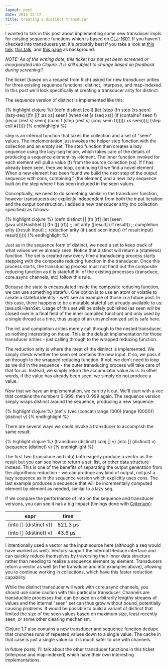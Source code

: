 ```yaml
---
layout: post
date: 2014-12-17
title: Creating a distinct transducer
---
```


I wanted to talk in this post about implementing some new transducer impls for existing sequence functions which is based on [CLJ-1601](http://dev.clojure.org/jira/browse/CLJ-1601). If you haven't checked into transducers yet, it's probably best if you take a look at [this talk](https://www.youtube.com/watch?v=6mTbuzafcII), [this talk](https://www.youtube.com/watch?v=4KqUvG8HPYo), and [this page](http://clojure.org/transducers) as background.

*NOTE: As of the writing date, this ticket has not yet been screened or incorporated into Clojure. It is still subject to change based on feedback during screening!!*

The ticket (based on a request from Rich) asked for new transducer arities for three existing sequence functions: distinct, interpose, and map-indexed. In this post we'll look specifically at creating a transducer arity for distinct.

The sequence version of distinct is implemented like this:

{% highlight clojure %}
(defn distinct [coll]
   (let [step (fn step [xs seen]
                  (lazy-seq
                   ((fn [[f :as xs] seen]
                     (when-let [s (seq xs)]
                       (if (contains? seen f) 
                         (recur (rest s) seen)
                         (cons f (step (rest s) (conj seen f))))))
                    xs seen)))]
     (step coll #{})))
{% endhighlight %}

step is an internal function that takes the collection and a set of "seen" values. 
The implementation just invokes the helper step function with the collection and an empty set. 
The step function then creates a lazy sequence using the lazy-seq helper, which takes care of the details of producing a sequence element-by-element. 
The inner function invoked for each element will pull a value (f) from the source collection (xs). If f has already been seen, then we loop, continuing till we find a novel element. When a new element has been found we build the next step of the output sequence with cons, combining f (the element) and a new lazy sequence built on the step where f has been included in the seen values. 

Conceptually, we need to do something similar in the transducer function, however transducers are explicitly independent from both the input iteration and the output construction. I added a new transducer arity (no collection specified) as follows:

{% highlight clojure %}
(defn distinct []
   (fn [rf]
     (let [seen (java.util.HashSet.)]
       (fn
         ([] (rf))              ;; init arity
         ([result] (rf result)) ;; completion arity
         ([result input]        ;; reduction arity
           (if (.add seen input)
             (rf result input)
             result))))))
{% endhighlight %}

Just as in the sequence form of distinct, we need a set to keep track of what values we've already seen. Notice that distinct will return a (stateless) function. 
The set is created new every time a transducing process starts stepping with the composite reducing function in the transducer. 
Once this process starts, the transducing process must not hand out the composite reducing function as it is stateful!
All of the existing processes (transduce, core.async channels, etc) follow this rule.

Because the state is encapsulated inside the composite reducing function, we can use something stateful. 
One option is to use an atom or volatile to create a stateful identity - we'll see an example of those in a future post. 
In this case, there happens to be a mutable stateful set already available to us: java.util.HashSet. 
Usage of this set will be safely published (as seen will be closed over in a final field of the inner compiled function) and only used by a single thread at a time, thus usage of an unsynchronized set is safe here.

The init and completion arities merely call through to the nested transducer, so nothing interesting on those. 
This is the default implementation for those transducer arities - just calling through to the wrapped reducing function.

The reduction arity is where the meat of the distinct is implemented.
We simply check whether the seen set contains the new input.
If so, we pass it on through to the wrapped reducing function.
If not, we don't need to loop as we did in the sequence - the outer transducing process will take care of that for us.
Instead, we simply return the accumulator value as is.
In other words, if the value has already been seen, we simply do not produce a value.

Now that we have an implementation, we can try it out. 
We'll start with a vec that contains the numbers 0-999, then 0-999 again. 
The sequence version simply wraps distinct around the sequence, producing a new sequence:

{% highlight clojure %}
(def v (vec (concat (range 1000) (range 1000))))
(distinct v)
{% endhighlight %}

There are several ways we could invoke a transducer to accomplish the same result: 

{% highlight clojure %}
(transduce (distinct) conj [] v)
(into [] (distinct) v)
(sequence (distinct) v)
{% endhighlight %}

The first two (transduce and into) both eagerly produce a vector as the result but you can see how to return a set, list, or other data structure instead.
This is one of the benefits of separating the output generation from the algorithmic reduction - we can produce any kind of output, not just a lazy sequence as in the sequence version which explicitly uses cons.
The last example produces a sequence that will be incrementally computed element by element as needed, similar to a lazy seq.

If we compare the performance of into on the sequence and transducer versions, you can see it has a big impact (timings done with [Criterium](https://github.com/hugoduncan/criterium)):

expr | time 
----- | ----
(into [] (distinct v)) | 821.3 µs
(into [] (distinct) v) | 43.6 µs

I intentionally used a vector as the input source here (although a seq would have worked as well).
Vectors support the internal IReduce interface and can quickly reduce themselves by traversing their inner data structure rather than needing to realize a sequence element by element. 
Transducers return a vector as well (in the transduce and into examples above), allowing you to continue working in collections, which have this faster reduction capability.

While the distinct transducer will work with core.async channels, you should use some caution with this particular transducer.
Channels are transducible processes that can be used on arbitrarily lengthy streams of values and the internal "seen" set can thus grow without bound, potentially causing problems.
It would be possible to build a variant of distinct that limited the size of the seen values based on maximum size, least recently seen, or some other clearing mechanism.

Clojure 1.7 also contains a new transducer and sequence function dedupe that crunches runs of repeated values down to a single value. The cache in that case is just a single value so it is much safer to use with channels.

In future posts, I'll talk about the other transducer functions in this ticket (interpose and map-indexed) which have their own interesting implementations.